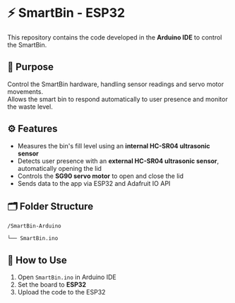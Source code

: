# ⚡ SmartBin - ESP32

This repository contains the code developed in the **Arduino IDE** to control the SmartBin.

## 🎯 Purpose
Control the SmartBin hardware, handling sensor readings and servo motor movements.  
Allows the smart bin to respond automatically to user presence and monitor the waste level.

## ⚙️ Features
- Measures the bin's fill level using an **internal HC-SR04 ultrasonic sensor** 
- Detects user presence with an **external HC-SR04 ultrasonic sensor**, automatically opening the lid  
- Controls the **SG90 servo motor** to open and close the lid
- Sends data to the app via ESP32 and Adafruit IO API

## 🗂 Folder Structure
`/SmartBin-Arduino`

`└── SmartBin.ino`

## 🚀 How to Use
1. Open `SmartBin.ino` in Arduino IDE  
2. Set the board to **ESP32**  
3. Upload the code to the ESP32